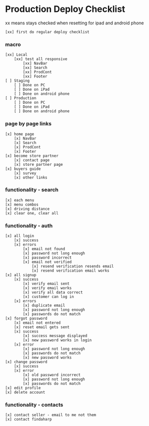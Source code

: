 # Production Deploy Checklist
xx means stays checked when resetting for ipad and android phone

    [xx] first do regular deploy checklist

### macro
    [xx] Local
        [xx] test all responsive
            [xx] NavBar
            [xx] Search
            [xx] ProdCont
            [xx] Footer
    [ ] Staging
        [ ] Done on PC
        [ ] Done on iPad
        [ ] Done on android phone
    [ ] Production
        [ ] Done on PC
        [ ] Done on iPad
        [ ] Done on android phone

### page by page links
    [x] home page
        [x] NavBar
        [x] Search
        [x] ProdCont
        [x] Footer
    [x] become store partner
        [x] contact page
        [x] store partner page
    [x] buyers guide
        [x] survey
        [x] other links

### functionality - search
    [x] each menu
    [x] menu combos
    [x] driving distance
    [x] clear one, clear all

### functionality - auth
    [x] all login
        [x] success
        [x] errors
            [x] email not found
            [x] password not long enough
            [x] password incorrect
            [x] email not verified
                [x] resend verification resends email
                [x] resend verification email works
    [x] all signup
        [x] success 
            [x] verify email sent
            [x] verify email works
            [x] verify all data correct
            [x] customer can log in
        [x] errors
            [x] duplicate email
            [x] password not long enough
            [x] passwords do not match
    [x] forgot password
        [x] email not entered
        [x] reset email gets sent
        [x] success
            [x] success message displayed
            [x] new password works in login
        [x] error           
            [x] password not long enough
            [x] passwords do not match
            [x] new password works 
    [x] change password
        [x] success
        [x] error
            [x] old password incorrect
            [x] password not long enough
            [x] passwords do not match       
    [x] edit profile
    [x] delete account

### functionality - contacts
    [x] contact seller - email to me not them
    [x] contact findaharp

